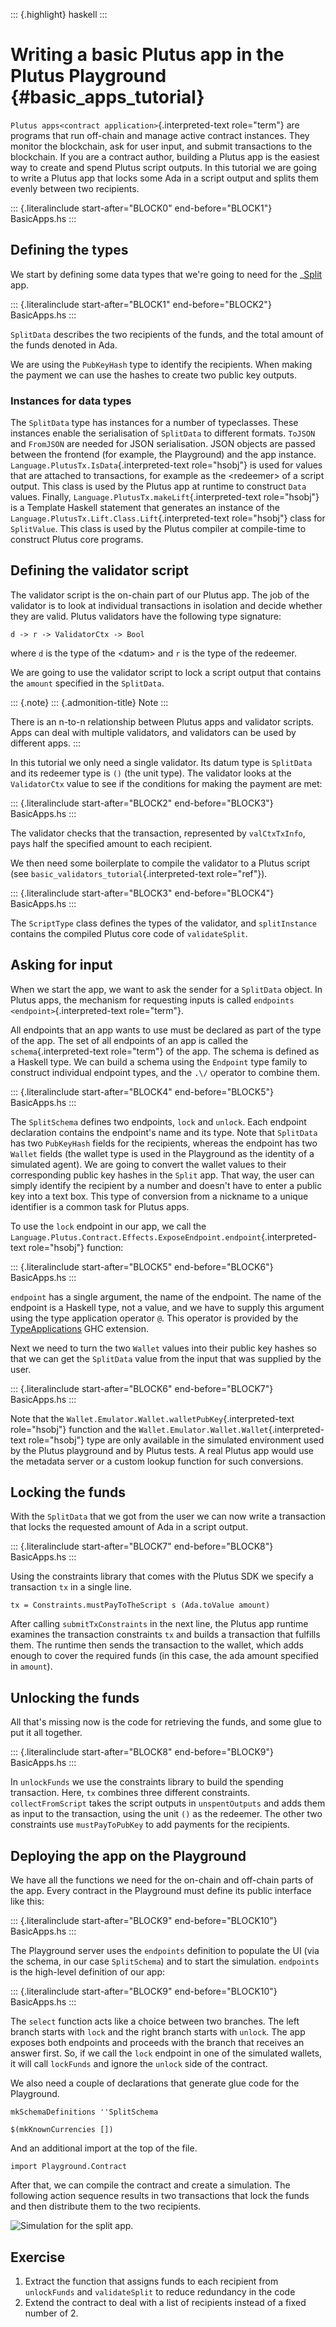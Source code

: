 ::: {.highlight}
haskell
:::

Writing a basic Plutus app in the Plutus Playground {#basic_apps_tutorial}
===================================================

`Plutus apps<contract application>`{.interpreted-text role="term"} are
programs that run off-chain and manage active contract instances. They
monitor the blockchain, ask for user input, and submit transactions to
the blockchain. If you are a contract author, building a Plutus app is
the easiest way to create and spend Plutus script outputs. In this
tutorial we are going to write a Plutus app that locks some Ada in a
script output and splits them evenly between two recipients.

::: {.literalinclude start-after="BLOCK0" end-before="BLOCK1"}
BasicApps.hs
:::

Defining the types
------------------

We start by defining some data types that we\'re going to need for the
\_[Split]() app.

::: {.literalinclude start-after="BLOCK1" end-before="BLOCK2"}
BasicApps.hs
:::

`SplitData` describes the two recipients of the funds, and the total
amount of the funds denoted in Ada.

We are using the `PubKeyHash` type to identify the recipients. When
making the payment we can use the hashes to create two public key
outputs.

### Instances for data types

The `SplitData` type has instances for a number of typeclasses. These
instances enable the serialisation of `SplitData` to different formats.
`ToJSON` and `FromJSON` are needed for JSON serialisation. JSON objects
are passed between the frontend (for example, the Playground) and the
app instance. `Language.PlutusTx.IsData`{.interpreted-text role="hsobj"}
is used for values that are attached to transactions, for example as the
\<redeemer\> of a script output. This class is used by the Plutus app at
runtime to construct `Data` values. Finally,
`Language.PlutusTx.makeLift`{.interpreted-text role="hsobj"} is a
Template Haskell statement that generates an instance of the
`Language.PlutusTx.Lift.Class.Lift`{.interpreted-text role="hsobj"}
class for `SplitValue`. This class is used by the Plutus compiler at
compile-time to construct Plutus core programs.

Defining the validator script
-----------------------------

The validator script is the on-chain part of our Plutus app. The job of
the validator is to look at individual transactions in isolation and
decide whether they are valid. Plutus validators have the following type
signature:

``` {.haskell}
d -> r -> ValidatorCtx -> Bool
```

where `d` is the type of the \<datum\> and `r` is the type of the
redeemer.

We are going to use the validator script to lock a script output that
contains the `amount` specified in the `SplitData`.

::: {.note}
::: {.admonition-title}
Note
:::

There is an n-to-n relationship between Plutus apps and validator
scripts. Apps can deal with multiple validators, and validators can be
used by different apps.
:::

In this tutorial we only need a single validator. Its datum type is
`SplitData` and its redeemer type is `()` (the unit type). The validator
looks at the `ValidatorCtx` value to see if the conditions for making
the payment are met:

::: {.literalinclude start-after="BLOCK2" end-before="BLOCK3"}
BasicApps.hs
:::

The validator checks that the transaction, represented by
`valCtxTxInfo`, pays half the specified amount to each recipient.

We then need some boilerplate to compile the validator to a Plutus
script (see `basic_validators_tutorial`{.interpreted-text role="ref"}).

::: {.literalinclude start-after="BLOCK3" end-before="BLOCK4"}
BasicApps.hs
:::

The `ScriptType` class defines the types of the validator, and
`splitInstance` contains the compiled Plutus core code of
`validateSplit`.

Asking for input
----------------

When we start the app, we want to ask the sender for a `SplitData`
object. In Plutus apps, the mechanism for requesting inputs is called
`endpoints <endpoint>`{.interpreted-text role="term"}.

All endpoints that an app wants to use must be declared as part of the
type of the app. The set of all endpoints of an app is called the
`schema`{.interpreted-text role="term"} of the app. The schema is
defined as a Haskell type. We can build a schema using the `Endpoint`
type family to construct individual endpoint types, and the `.\/`
operator to combine them.

::: {.literalinclude start-after="BLOCK4" end-before="BLOCK5"}
BasicApps.hs
:::

The `SplitSchema` defines two endpoints, `lock` and `unlock`. Each
endpoint declaration contains the endpoint\'s name and its type. Note
that `SplitData` has two `PubKeyHash` fields for the recipients, whereas
the endpoint has two `Wallet` fields (the wallet type is used in the
Playground as the identity of a simulated agent). We are going to
convert the wallet values to their corresponding public key hashes in
the `Split` app. That way, the user can simply identify the recipient by
a number and doesn\'t have to enter a public key into a text box. This
type of conversion from a nickname to a unique identifier is a common
task for Plutus apps.

To use the `lock` endpoint in our app, we call the
`Language.Plutus.Contract.Effects.ExposeEndpoint.endpoint`{.interpreted-text
role="hsobj"} function:

::: {.literalinclude start-after="BLOCK5" end-before="BLOCK6"}
BasicApps.hs
:::

`endpoint` has a single argument, the name of the endpoint. The name of
the endpoint is a Haskell type, not a value, and we have to supply this
argument using the type application operator `@`. This operator is
provided by the
[TypeApplications](https://gitlab.haskell.org/ghc/ghc/-/wikis/type-application)
GHC extension.

Next we need to turn the two `Wallet` values into their public key
hashes so that we can get the `SplitData` value from the input that was
supplied by the user.

::: {.literalinclude start-after="BLOCK6" end-before="BLOCK7"}
BasicApps.hs
:::

Note that the `Wallet.Emulator.Wallet.walletPubKey`{.interpreted-text
role="hsobj"} function and the
`Wallet.Emulator.Wallet.Wallet`{.interpreted-text role="hsobj"} type are
only available in the simulated environment used by the Plutus
playground and by Plutus tests. A real Plutus app would use the metadata
server or a custom lookup function for such conversions.

Locking the funds
-----------------

With the `SplitData` that we got from the user we can now write a
transaction that locks the requested amount of Ada in a script output.

::: {.literalinclude start-after="BLOCK7" end-before="BLOCK8"}
BasicApps.hs
:::

Using the constraints library that comes with the Plutus SDK we specify
a transaction `tx` in a single line.

``` {.haskell}
tx = Constraints.mustPayToTheScript s (Ada.toValue amount)
```

After calling `submitTxConstraints` in the next line, the Plutus app
runtime examines the transaction constraints `tx` and builds a
transaction that fulfills them. The runtime then sends the transaction
to the wallet, which adds enough to cover the required funds (in this
case, the ada amount specified in `amount`).

Unlocking the funds
-------------------

All that\'s missing now is the code for retrieving the funds, and some
glue to put it all together.

::: {.literalinclude start-after="BLOCK8" end-before="BLOCK9"}
BasicApps.hs
:::

In `unlockFunds` we use the constraints library to build the spending
transaction. Here, `tx` combines three different constraints.
`collectFromScript` takes the script outputs in `unspentOutputs` and
adds them as input to the transaction, using the unit `()` as the
redeemer. The other two constraints use `mustPayToPubKey` to add
payments for the recipients.

Deploying the app on the Playground
-----------------------------------

We have all the functions we need for the on-chain and off-chain parts
of the app. Every contract in the Playground must define its public
interface like this:

::: {.literalinclude start-after="BLOCK9" end-before="BLOCK10"}
BasicApps.hs
:::

The Playground server uses the `endpoints` definition to populate the UI
(via the schema, in our case `SplitSchema`) and to start the simulation.
`endpoints` is the high-level definition of our app:

::: {.literalinclude start-after="BLOCK9" end-before="BLOCK10"}
BasicApps.hs
:::

The `select` function acts like a choice between two branches. The left
branch starts with `lock` and the right branch starts with `unlock`. The
app exposes both endpoints and proceeds with the branch that receives an
answer first. So, if we call the `lock` endpoint in one of the simulated
wallets, it will call `lockFunds` and ignore the `unlock` side of the
contract.

We also need a couple of declarations that generate glue code for the
Playground.

``` {.haskell}
mkSchemaDefinitions ''SplitSchema

$(mkKnownCurrencies [])
```

And an additional import at the top of the file.

``` {.haskell}
import Playground.Contract
```

After that, we can compile the contract and create a simulation. The
following action sequence results in two transactions that lock the
funds and then distribute them to the two recipients.

![Simulation for the split
app.](images/playground-basic-app-simulation.png)

Exercise
--------

1.  Extract the function that assigns funds to each recipient from
    `unlockFunds` and `validateSplit` to reduce redundancy in the code
2.  Extend the contract to deal with a list of recipients instead of a
    fixed number of 2.
